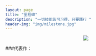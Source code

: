 ```yaml
---
layout: page
title: "里程碑"
description: "一切技能皆可习得，只要践行 "
header-img: "img/milestone.jpg"
---
```



<center>
    <p><img src="http://7xoxd4.com1.z0.glb.clouddn.com/aboutme.jpg" align="center"></p>
</center>


###代表作：








